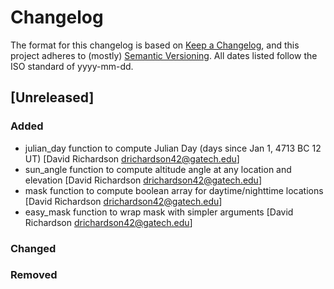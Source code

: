 # Changelog

The format for this changelog is based on [Keep a Changelog](https://keepachangelog.com/en/1.0.0/),
and this project adheres to (mostly) [Semantic Versioning](https://semver.org/spec/v2.0.0.html).
All dates listed follow the ISO standard of yyyy-mm-dd.

## [Unreleased]
### Added
 - julian_day function to compute Julian Day (days since Jan 1, 4713 BC 12 UT) [David Richardson <drichardson42@gatech.edu>]
 - sun_angle function to compute altitude angle at any location and elevation [David Richardson <drichardson42@gatech.edu>]
 - mask function to compute boolean array for daytime/nighttime locations [David Richardson <drichardson42@gatech.edu>]
 - easy_mask function to wrap mask with simpler arguments [David Richardson <drichardson42@gatech.edu>]
### Changed
### Removed
